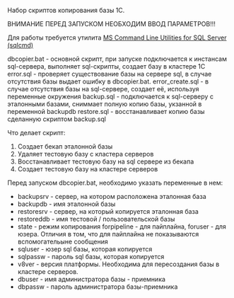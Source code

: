 Набор скриптов копирования базы 1С.

ВНИМАНИЕ ПЕРЕД ЗАПУСКОМ НЕОБХОДИМ ВВОД ПАРАМЕТРОВ!!!

Для работы требуется утилита [MS Command Line Utilities for SQL Server (sqlcmd)](https://www.microsoft.com/en-us/download/details.aspx?id=53591)

dbcopier.bat - основной скрипт, при запуске подключается к инстансам sql-сервера, выполняет sql-скрипты, создает базу в кластере 1С
error.sql - проверяет существование базы на сервере sql, в случае отсутствия базы выдает ошибку в dbcopier.bat.
error_create.sql - в случае отсутствия базы на sql-сервере, создает её, используя переменные окружения
backup.sql - подключается к sql-серверу с эталонными базами, сниммает полную копию базы, укзанной в переменной backupdb
restore.sql - восстанавливает копию базы сделанную скриптом backup.sql

Что делает скрипт:
1. Создает бекап эталонной базы
2. Удаляет тестовую базу с кластера серверов
3. Восстанавливает тестовую базу на sql сервере из бекапа
3. Создает тестовую базу на кластере серверов

Перед запуском dbcopier.bat, необходимо указать переменные в нем:

- backupsrv - сервер, на котором расположена эталонная база
- backupdb - имя эталонной базы
- restoresrv - сервер, на который копируется эталонная база
- restoreddb - имя тестовой / пользовательской базы
- state - режим копирования forpipeline - для пайплайна, foruser - для юзера. Отличия в том, что для пайплайна не показываются вспомогательыне сообщения 
- sqluser - юзер sql базы, которая копируется
- sqlpassw - пароль sql базы, которая копируется
- v8ver - версия платформы. Необходима для пересоздания базы в кластере серверов.
- dbuser - имя администратора базы - приемника
- dbpassw - пароль администратора базы-приемника






